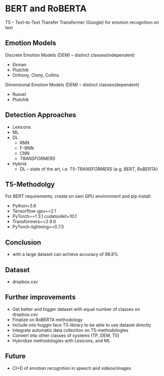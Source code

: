 # BERT and RoBERTA

T5 – Text-to-Text Transfer Transformer (Google) for emotion recognition on text

## Emotion Models

Discrete Emotion Models (DEM) – distinct classes(independent)

- Ekman
- Plutchik
- Orthony, Clony, Collins

Dimensional Emotion Models (DEM) – distinct classes(dependent)

- Russel
- Plutchik

## Detection Approaches

- Lexicons
- ML
- DL
  - RNN
  - F-RNN
  - CNN
  - _TRANSFORMERS_
- Hybrid
  - DL – state of the art, i.e. T5-_TRANSFORMERS_ (e.g. BERT, RoBERTA)

## T5-Methodolgy

For BERT requirements, create on own GPU environment and pip install:

- Python=3.6
- Tensorflow-gpu==2.1
- PyTorch==1.3.1 cudatoolkit=10.1
- Transformers==2.9.0
- PyTorch-lightning==0.7.5

## Conclusion

- with a large dataset can achieve accuracy of 98.8%

## Dataset

- dropbox.csv

## Further improvements

- Get better and bigger dataset with equal number of classes on dropbox.csv
- Finalize on RoBERTA methodology
- Include into huggin face T5-library to be able to use dataset directly
- Integrate automatic data collection on T5-methodologies
- Convert into other classes of systems (TP, DEM, T5)
- Hybridize methodologies with Lexicons, and ML

## Future

- CI+D of emotion recognition in speech and videos/images